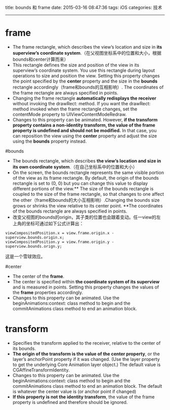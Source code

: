 title: bounds 和 frame
date: 2015-03-16 08:47:36
tags: iOS
categories: 技术

---

# frame
* The frame rectangle, which describes the view’s location and size in **its superview’s coordinate system**.（在父视图坐标系中的位置和大小，根据bounds和center计算而来）
* This rectangle defines the size and position of the view in its superview’s coordinate system. You use this rectangle during layout operations to size and position the view. Setting this property changes the point specified by the **center** property and the size in the **bounds** rectangle accordingly（frame和bounds的互相影响）. The coordinates of the frame rectangle are always specified in points.
* Changing the frame rectangle **automatically redisplays the receiver** without invoking the drawRect: method. If you want the drawRect: method invoked when the frame rectangle changes, set the contentMode property to UIViewContentModeRedraw.
* Changes to this property can be animated. However, **if the transform property contains a non-identity transform, the value of the frame property is undefined and should not be modified.** In that case, you can reposition the view using the **center** property and adjust the size using the **bounds** property instead.

#bounds
* The bounds rectangle, which describes **the view’s location and size in its own coordinate system**.（在自己坐标系中的位置和大小）
* On the screen, the bounds rectangle represents the same visible portion of the view as its frame rectangle. By default, the origin of the bounds rectangle is set to (0, 0) but you can change this value to display different portions of the view.** The size of the bounds rectangle is coupled to the size of the frame rectangle, so that changes to one affect the other（frame和bounds的大小互相影响）.Changing the bounds size grows or shrinks the view relative to its center point. **The coordinates of the bounds rectangle are always specified in points.
* 改变父视图的bounds的origin，其子类的位置也会跟着变动。任一view的左上角的坐标可通过如下公式计算出：
```objc
viewCompositedPosition.x = view.frame.origin.x - superview.bounds.origin.x;
viewCompositedPosition.y = view.frame.origin.y - superview.bounds.orign.y;
```
这是一个雪球效应。

#center
* The center of the **frame**.
* The center is specified within **the coordinate system of its superview** and is measured in points. Setting this property changes the values of the **frame** properties accordingly.
* Changes to this property can be animated. Use the beginAnimations:context: class method to begin and the commitAnimations class method to end an animation block.

# transform
* Specifies the transform applied to the receiver, relative to the center of its bounds.
* **The origin of the transform is the value of the center property**, or the layer’s anchorPoint property if it was changed. (Use the layer property to get the underlying Core Animation layer object.) The default value is CGAffineTransformIdentity.
* Changes to this property can be animated. Use the beginAnimations:context: class method to begin and the commitAnimations class method to end an animation block. The default is whatever the center value is (or anchor point if changed)
* **If this property is not the identity transform**, the value of the frame property is undefined and therefore should be ignored.